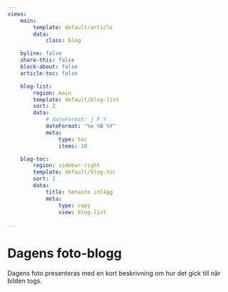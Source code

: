 ```yaml
---
views:
    main:
        template: default/article
        data:
            class: blog

    byline: false
    share-this: false
    block-about: false
    article-toc: false

    blog-list:
        region: main
        template: default/blog-list
        sort: 2
        data:
            # dateFormat: j F Y
            dateFormat: "%e %B %Y"
            meta:
                type: toc
                items: 10

    blog-toc:
        region: sidebar-right
        template: default/blog-toc
        sort: 2
        data:
            title: Senaste inlägg
            meta:
                type: copy
                view: blog-list

...
```

Dagens foto-blogg
===========================

Dagens foto presenteras med en kort beskrivning om hur det gick till när bilden togs.
